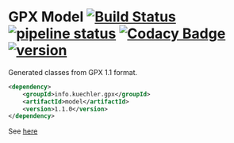 GPX Model [![Build Status](https://travis-ci.org/admiralsmaster/gpx-model.svg?branch=master)](https://travis-ci.org/admiralsmaster/gpx-model) [![pipeline status](https://gitlab.com/gpx-model/gpx-model/badges/master/pipeline.svg)](https://gitlab.com/gpx-model/gpx-model/commits/master) [![Codacy Badge](https://api.codacy.com/project/badge/Grade/1a78cf3ea2304bff96363449c1bc27eb)](https://www.codacy.com/app/github-ariel/gpx-model) [![version](https://img.shields.io/maven-central/v/info.kuechler.gpx/model.svg)](http://search.maven.org/#search%7Cga%7C1%7Cg%3A%22info.kuechler.gpx%22%20AND%20a%3A%22model%22) 
==========

Generated classes from GPX 1.1 format.

```xml
<dependency>
    <groupId>info.kuechler.gpx</groupId>
    <artifactId>model</artifactId>
    <version>1.1.0</version>
</dependency>
```
See [here](http://search.maven.org/#artifactdetails|info.kuechler.gpx|model|1.1.0|jar)

